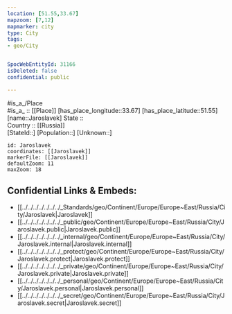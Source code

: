```yaml
---
location: [51.55,33.67] 
mapzoom: [7,12] 
mapmarker: city 
type: City
tags:
- geo/City


SpocWebEntityId: 31166
isDeleted: false
confidential: public

---
```

#is_a_/Place  
#is_a_ :: [[Place]] 
[has_place_longitude::33.67] 
[has_place_latitude::51.55] 
[name::Jaroslavek] 
State ::  
Country :: [[Russia]]  
[StateId::] 
[Population::] 
[Unknown::] 


```leaflet
id: Jaroslavek
coordinates: [[Jaroslavek]] 
markerFile: [[Jaroslavek]] 
defaultZoom: 11 
maxZoom: 18
```


## Confidential Links & Embeds: 
- [[../../../../../../../_Standards/geo/Continent/Europe/Europe~East/Russia/City/Jaroslavek|Jaroslavek]] 
- [[../../../../../../../_public/geo/Continent/Europe/Europe~East/Russia/City/Jaroslavek.public|Jaroslavek.public]] 
- [[../../../../../../../_internal/geo/Continent/Europe/Europe~East/Russia/City/Jaroslavek.internal|Jaroslavek.internal]] 
- [[../../../../../../../_protect/geo/Continent/Europe/Europe~East/Russia/City/Jaroslavek.protect|Jaroslavek.protect]] 
- [[../../../../../../../_private/geo/Continent/Europe/Europe~East/Russia/City/Jaroslavek.private|Jaroslavek.private]] 
- [[../../../../../../../_personal/geo/Continent/Europe/Europe~East/Russia/City/Jaroslavek.personal|Jaroslavek.personal]] 
- [[../../../../../../../_secret/geo/Continent/Europe/Europe~East/Russia/City/Jaroslavek.secret|Jaroslavek.secret]] 
